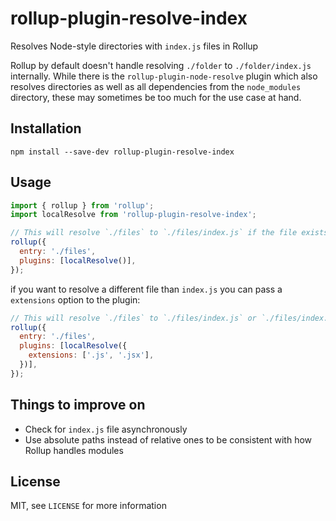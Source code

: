 # rollup-plugin-resolve-index
Resolves Node-style directories with `index.js` files in Rollup



Rollup by default doesn't handle resolving `./folder` to `./folder/index.js` internally. While there is the `rollup-plugin-node-resolve` plugin which also resolves directories as well as all dependencies from the `node_modules` directory, these may sometimes be too much for the use case at hand.

## Installation
```
npm install --save-dev rollup-plugin-resolve-index
```

## Usage
```javascript
import { rollup } from 'rollup';
import localResolve from 'rollup-plugin-resolve-index';

// This will resolve `./files` to `./files/index.js` if the file exists
rollup({
  entry: './files',
  plugins: [localResolve()],
});
```
if you want to resolve a different file than `index.js` you can pass a `extensions` option to the plugin:
```javascript
// This will resolve `./files` to `./files/index.js` or `./files/index.jsx` if the file exists
rollup({
  entry: './files',
  plugins: [localResolve({
    extensions: ['.js', '.jsx'],
  })],
});
```

## Things to improve on
- Check for `index.js` file asynchronously
- Use absolute paths instead of relative ones to be consistent with how Rollup handles modules

## License
MIT, see `LICENSE` for more information
